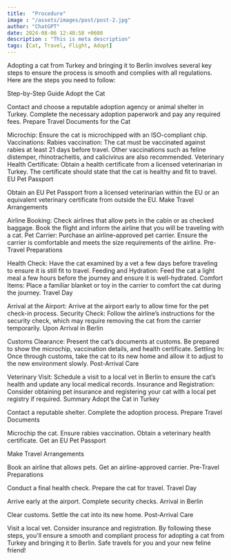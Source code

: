 ```yaml
---
title:  "Procedure"
image : "/assets/images/post/post-2.jpg"
author: "ChatGPT"
date: 2024-08-06 12:48:58 +0600
description : "This is meta description"
tags: [Cat, Travel, Flight, Adopt]
---
```


Adopting a cat from Turkey and bringing it to Berlin involves several key steps to ensure the process is smooth and complies with all regulations. Here are the steps you need to follow:

Step-by-Step Guide
Adopt the Cat

Contact and choose a reputable adoption agency or animal shelter in Turkey.
Complete the necessary adoption paperwork and pay any required fees.
Prepare Travel Documents for the Cat

Microchip: Ensure the cat is microchipped with an ISO-compliant chip.
Vaccinations:
Rabies vaccination: The cat must be vaccinated against rabies at least 21 days before travel.
Other vaccinations such as feline distemper, rhinotracheitis, and calicivirus are also recommended.
Veterinary Health Certificate:
Obtain a health certificate from a licensed veterinarian in Turkey.
The certificate should state that the cat is healthy and fit to travel.
EU Pet Passport

Obtain an EU Pet Passport from a licensed veterinarian within the EU or an equivalent veterinary certificate from outside the EU.
Make Travel Arrangements

Airline Booking:
Check airlines that allow pets in the cabin or as checked baggage.
Book the flight and inform the airline that you will be traveling with a cat.
Pet Carrier:
Purchase an airline-approved pet carrier.
Ensure the carrier is comfortable and meets the size requirements of the airline.
Pre-Travel Preparations

Health Check: Have the cat examined by a vet a few days before traveling to ensure it is still fit to travel.
Feeding and Hydration: Feed the cat a light meal a few hours before the journey and ensure it is well-hydrated.
Comfort Items: Place a familiar blanket or toy in the carrier to comfort the cat during the journey.
Travel Day

Arrival at the Airport: Arrive at the airport early to allow time for the pet check-in process.
Security Check: Follow the airline’s instructions for the security check, which may require removing the cat from the carrier temporarily.
Upon Arrival in Berlin

Customs Clearance: Present the cat’s documents at customs. Be prepared to show the microchip, vaccination details, and health certificate.
Settling In: Once through customs, take the cat to its new home and allow it to adjust to the new environment slowly.
Post-Arrival Care

Veterinary Visit: Schedule a visit to a local vet in Berlin to ensure the cat’s health and update any local medical records.
Insurance and Registration: Consider obtaining pet insurance and registering your cat with a local pet registry if required.
Summary
Adopt the Cat in Turkey

Contact a reputable shelter.
Complete the adoption process.
Prepare Travel Documents

Microchip the cat.
Ensure rabies vaccination.
Obtain a veterinary health certificate.
Get an EU Pet Passport

Make Travel Arrangements

Book an airline that allows pets.
Get an airline-approved carrier.
Pre-Travel Preparations

Conduct a final health check.
Prepare the cat for travel.
Travel Day

Arrive early at the airport.
Complete security checks.
Arrival in Berlin

Clear customs.
Settle the cat into its new home.
Post-Arrival Care

Visit a local vet.
Consider insurance and registration.
By following these steps, you'll ensure a smooth and compliant process for adopting a cat from Turkey and bringing it to Berlin. Safe travels for you and your new feline friend!
